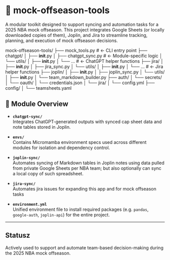 # 🏀 mock-offseason-tools

A modular toolkit designed to support syncing and automation tasks for a 2025 NBA mock offseason. This project integrates Google Sheets (or locally downloaded copies of them), Joplin, and Jira to streamline tracking, planning, and execution of mock offseason decisions.

mock-offseason-tools/
├── mock_tools.py                          # ← CLI entry point
├── chatgpt/
│   ├── __init__.py
│   ├── chatgpt_sync.py              # ← Module-specific logic
│   └── utils/
│       ├── __init__.py
│       └── ...                      # ← ChatGPT helper functions
├── jira/
│   ├── __init__.py
│   ├── jira_sync.py
│   └── utils/
│       ├── __init__.py
│       └── ...                      # ← Jira helper functions
├── joplin/
│   ├── __init__.py
│   ├── joplin_sync.py
│   └── utils/
│       ├── __init__.py
│       └── team_markdown_builder.py
├── auth/
│   └── secrets/
│       └── oauth/
│           └── credentials.json
│       └── jira/
│           └── config.yml
├── config/
│   └── teamsheets.yaml



## 🧩 Module Overview

- **`chatgpt-sync/`**  
  Integrates ChatGPT-generated outputs with synced cap sheet data and note tables stored in Joplin.

- **`envs/`**  
  Contains Micromamba environment specs used across different modules for isolation and dependency control.

- **`joplin-sync/`**  
  Automates syncing of Markdown tables in Joplin notes using data pulled from private Google Sheets per NBA team; but also optionally can sync a local copy of such spreadsheet.

- **`jira-sync/`**  
  Automates jira issues for expanding this app and for mock offseason tasks

- **`environment.yml`**  
  Unified environment file to install required packages (e.g. `pandas`, `google-auth`, `joplin-api`) for the entire project.

---

## Statusz

Actively used to support and automate team-based decision-making during the 2025 NBA mock offseason.
